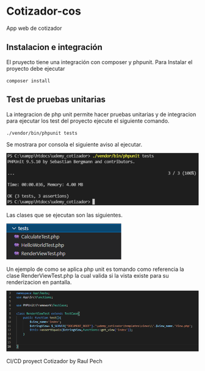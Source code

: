 # Cotizador-cos

App web de cotizador

## Instalacion e integración

El pruyecto tiene una integración con composer y phpunit. Para Instalar el proyecto debe ejecutar 

`composer install `

## Test de pruebas unitarias

La integracion de php unit permite hacer pruebas unitarias y de integracion para ejecutar los test del proyecto ejecute el siguiente comando.

`./vendor/bin/phpunit tests`

Se mostrara por consola el siguiente aviso al ejecutar.

![](/testing.PNG)

Las clases que se ejecutan son las siguientes.

![](/Class.PNG)

Un ejemplo de como se aplica php unit es tomando como referencia la clase RenderViewTest.php la cual valida si la vista existe para su renderizacion en pantalla.

![](/ClassTesting.PNG)


CI/CD proyect Cotizador by Raul Pech




